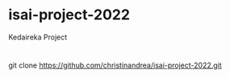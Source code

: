 # isai-project-2022
Kedaireka Project 

# 
git clone https://github.com/christinandrea/isai-project-2022.git
